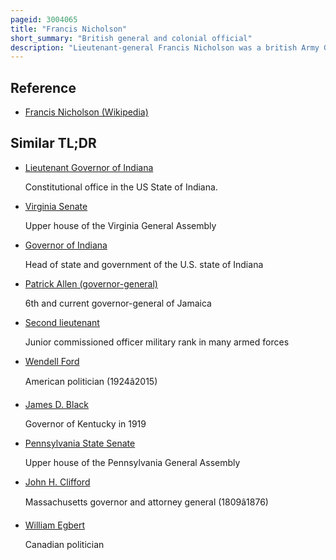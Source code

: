 ```yaml
---
pageid: 3004065
title: "Francis Nicholson"
short_summary: "British general and colonial official"
description: "Lieutenant-general Francis Nicholson was a british Army General and colonial Official who served as Governor of south Carolina from 1721 to 1725. He was from 1712 to 1715 Governor of nova scotia Governor of Virginia from 1698 to 1705 Governor of Maryland from 1694 to 1698 lieutenant Governor of Virginia from 1690 to 1692 and lieutenant Governor of the Dominion of new England from 1688 to."
---
```


## Reference

- [Francis Nicholson (Wikipedia)](https://en.wikipedia.org/?curid=3004065)

## Similar TL;DR

- [Lieutenant Governor of Indiana](/tldr/en/lieutenant-governor-of-indiana)

  Constitutional office in the US State of Indiana.

- [Virginia Senate](/tldr/en/virginia-senate)

  Upper house of the Virginia General Assembly

- [Governor of Indiana](/tldr/en/governor-of-indiana)

  Head of state and government of the U.S. state of Indiana

- [Patrick Allen (governor-general)](/tldr/en/patrick-allen-governor-general)

  6th and current governor-general of Jamaica

- [Second lieutenant](/tldr/en/second-lieutenant)

  Junior commissioned officer military rank in many armed forces

- [Wendell Ford](/tldr/en/wendell-ford)

  American politician (1924â2015)

- [James D. Black](/tldr/en/james-d-black)

  Governor of Kentucky in 1919

- [Pennsylvania State Senate](/tldr/en/pennsylvania-state-senate)

  Upper house of the Pennsylvania General Assembly

- [John H. Clifford](/tldr/en/john-h-clifford)

  Massachusetts governor and attorney general (1809â1876)

- [William Egbert](/tldr/en/william-egbert)

  Canadian politician
